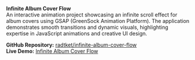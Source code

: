 **Infinite Album Cover Flow**  
An interactive animation project showcasing an infinite scroll effect for album covers using GSAP (GreenSock Animation Platform). The application demonstrates smooth transitions and dynamic visuals, highlighting expertise in JavaScript animations and creative UI design.

**GitHub Repository:** [radtket/infinite-album-cover-flow](https://github.com/radtket/infinite-album-cover-flow)  
**Live Demo:** [Infinite Album Cover Flow](https://radtket.github.io/infinite-album-cover-flow/)
